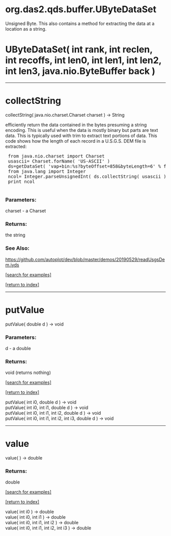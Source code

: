 # org.das2.qds.buffer.UByteDataSet

Unsigned Byte.  This also contains a method
 for extracting the data at a location as a string.

# UByteDataSet( int rank, int reclen, int recoffs, int len0, int len1, int len2, int len3, java.nio.ByteBuffer back )


***
<a name="collectString"></a>
# collectString
collectString( java.nio.charset.Charset charset ) &rarr; String

efficiently return the data contained in the bytes presuming a string
 encoding.  This is useful when the data is mostly binary but parts
 are text data.  This is typically used with trim to extract text portions
 of data.  This code shows how the length of each record in a U.S.G.S.
 DEM file is extracted:
 <pre>
 from java.nio.charset import Charset
 usascii= Charset.forName( 'US-ASCII' )
 ds=getDataSet( 'vap+bin:%s?byteOffset=858&byteLength=6' % fil.toURI() )
 from java.lang import Integer
 ncol= Integer.parseUnsignedInt( ds.collectString( usascii ).strip() )
 print ncol
 </pre>

### Parameters:
charset - a Charset

### Returns:
the string
### See Also:
<a href='https://github.com/autoplot/dev/blob/master/demos/20190529/readUsgsDem.jyds'>https://github.com/autoplot/dev/blob/master/demos/20190529/readUsgsDem.jyds</a> <br>

<a href="https://github.com/autoplot/dev/search?q=collectString&unscoped_q=collectString">[search for examples]</a>

<a href="https://github.com/autoplot/documentation/blob/master/javadoc/index-all.md">[return to index]</a>

***
<a name="putValue"></a>
# putValue
putValue( double d ) &rarr; void



### Parameters:
d - a double

### Returns:
void (returns nothing)


<a href="https://github.com/autoplot/dev/search?q=putValue&unscoped_q=putValue">[search for examples]</a>

<a href="https://github.com/autoplot/documentation/blob/master/javadoc/index-all.md">[return to index]</a>

putValue( int i0, double d ) &rarr; void<br>
putValue( int i0, int i1, double d ) &rarr; void<br>
putValue( int i0, int i1, int i2, double d ) &rarr; void<br>
putValue( int i0, int i1, int i2, int i3, double d ) &rarr; void<br>
***
<a name="value"></a>
# value
value(  ) &rarr; double



### Returns:
double


<a href="https://github.com/autoplot/dev/search?q=value&unscoped_q=value">[search for examples]</a>

<a href="https://github.com/autoplot/documentation/blob/master/javadoc/index-all.md">[return to index]</a>

value( int i0 ) &rarr; double<br>
value( int i0, int i1 ) &rarr; double<br>
value( int i0, int i1, int i2 ) &rarr; double<br>
value( int i0, int i1, int i2, int i3 ) &rarr; double<br>
